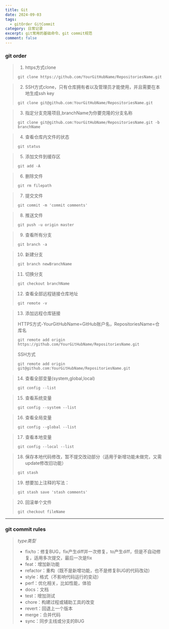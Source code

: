 ```yaml
---
title: Git
date: 2024-09-03
tags:
  - gitOrder GitCommit
category: 日常记录
excerpt: git常用的基础命令、git commit规范
comment: false
---
```


### git order
> 1. https方式clone
> ```shell
> git clone https://github.com/YourGitHubName/RepositoriesName.git
> ````

> 2. SSH方式clone，只有仓库拥有者以及管理员才能使用，并且需要在本地生成ssh key
>```shell
>git clone git@github.com:YourGitHubName/RepositoriesName.git
>```

> 3. 指定分支克隆项目,branchName为你要克隆的分支名称
> ```shell
> git clone git@github.com:YourGitHubName/RepositoriesName.git -b branchName
> ```

> 4. 查看仓库内文件的状态
> ```shell
> git status
> ```

> 5. 添加文件到缓存区
> ```shell
> git add -A
> ```

> 6. 删除文件
> ```shell
> git rm filepath
> ```

> 7. 提交文件
> ```shell
> git commit -m 'commit comments'
> ```

> 8. 推送文件
> ```shell
> git push -u origin master
> ```

> 9. 查看所有分支
> ```shell
> git branch -a
> ```

> 10. 新建分支
> ```shell
> git branch newBranchName
> ```

> 11. 切换分支
> ```shell
> git checkout branchName
> ```

> 12. 查看全部远程链接仓库地址
> ```shell
> git remote -v
> ```

> 13. 添加远程仓库链接
>
> HTTPS方式-YourGitHubName=GitHub账户名，RepositoriesName=仓库名
> ```shell
> git remote add origin https://github.com/YourGitHubName/RepositoriesName.git
> ```
> SSH方式
> ```shell
> git remote add origin git@github.com:YourGitHubName/RepositoriesName.git
> ```

> 14. 查看全部变量(system,global,local)
> ```shell
> git config --list
> ```

> 15. 查看系统变量
> ```shell
> git config --system --list
> ```

> 16. 查看全局变量
> ```shell
> git config --global --list
> ```

> 17. 查看本地变量
> ```shell
> git config --local --list
> ```

> 18. 保存本地代码修改，暂不提交改动部分（适用于新增功能未做完，又需update修改旧功能）
> ```shell
> git stash
> ```

> 19. 想要加上注释的写法：
> ```shell
> git stash save 'stash comments'
> ```

> 20. 回滚单个文件
> ```shell
> git checkout fileName
> ```

---

### git commit rules
> *type类型*
> + fix/to：修复BUG，fix产生diff并一次修复，to产生diff，但是不自动修复，适用多次提交，最后一次是fix
> + feat：增加新功能
> + refactor：重构（既不是新增功能，也不是修复BUG的代码改动）
> + style：格式（不影响代码运行的变动）
> + perf：优化相关，比如性能，体验
> + docs：文档
> + test：增加测试
> + chore：构建过程或辅助工具的改变
> + revert：回退上一个版本
> + merge：合并代码
> + sync：同步主线或分支的BUG


